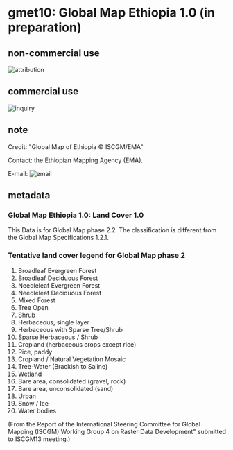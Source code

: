 # gmet10: Global Map Ethiopia 1.0 (in preparation)
## non-commercial use
![attribution](https://globalmaps.github.io/globalmaps/attribution.png)
## commercial use
![inquiry](https://globalmaps.github.io/globalmaps/inquiry.png)

## note
Credit: "Global Map of Ethiopia © ISCGM/EMA"

Contact: the Ethiopian Mapping Agency (EMA).

E-mail: ![email](https://www.iscgm.org/gmd/images/email/ethiopia.png)

## metadata
### Global Map Ethiopia 1.0: Land Cover 1.0

This Data is for Global Map phase 2.2. The classification is different from the Global Map Specifications 1.2.1.

### Tentative land cover legend for Global Map phase 2
1.  Broadleaf Evergreen Forest		
2.  Broadleaf Deciduous Forest		
3.  Needleleaf Evergreen Forest		
4.  Needleleaf Deciduous Forest		
5.  Mixed Forest				
6.  Tree Open				
7.  Shrub				
8.  Herbaceous, single layer			
9.  Herbaceous with Sparse Tree/Shrub	
10.  Sparse Herbaceous / Shrub		
11.  Cropland (herbaceous crops except rice)	
12.  Rice, paddy				
13.  Cropland / Natural Vegetation Mosaic	
14.  Tree-Water (Brackish to Saline)		
15.  Wetland				
16.  Bare area, consolidated (gravel, rock)	
17.  Bare area, unconsolidated (sand)		
18.  Urban				
19.  Snow / Ice				
20.  Water bodies

(From the Report of the International Steering Committee for Global Mapping (ISCGM) Working Group 4 on Raster Data Development" submitted to ISCGM13 meeting.)

